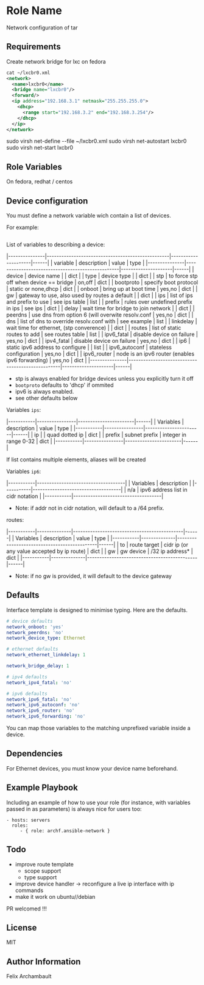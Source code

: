Role Name
=========

Network configuration of tar

Requirements
------------

Create network bridge for lxc on fedora

```xml
cat ~/lxcbr0.xml
<network>
  <name>lxcbr0</name>
  <bridge name="lxcbr0"/>
  <forward/>
  <ip address="192.168.3.1" netmask="255.255.255.0">
    <dhcp>
      <range start="192.168.3.2" end="192.168.3.254"/>
    </dhcp>
  </ip>
</network>
```

sudo virsh net-define --file  ~/lxcbr0.xml
sudo virsh net-autostart lxcbr0
sudo virsh net-start lxcbr0

Role Variables
--------------

On fedora, redhat / centos

## Device configuration

You must define a network variable wich contain a list of devices.

For example:

```yaml

```

List of variables to describing a device:

|---------------|--------------------------------------------------|---------------------|------|
| variable      | description                                      | value               | type |
|---------------|--------------------------------------------------|---------------------|------|
| device        | device name                                      | <name>              | dict |
| type          | device type                                      | <device type>       | dict |
| stp           | to force stp off when device == bridge           | on,off              | dict |
| bootproto     | specify boot protocol                            | static or none,dhcp | dict |
| onboot        | bring up at boot time                            | yes,no              | dict |
| gw            | gateway to use, also used by routes a default    | <gateway ip>        | dict |
| ips           | list of ips and prefix to use                    | see ips table       | list |
| prefix        | rules over undefined prefix in ips               | see ips             | dict |
| delay         | wait time for bridge to join network             | <seconds>           | dict |
| peerdns       | use dns from option 6 (will overwite resolv.conf | yes,no              | dict |
| dns           | list of dns to override resolv.conf with         | see example         | list |
| linkdelay     | wait time for ethernet, (stp converence)         | <seconds>           | dict |
| routes        | list of static routes to add                     | see routes table    | list |
| ipv6_fatal    | disable device on failure                        | yes,no              | dict |
| ipv4_fatal    | disable device on failure                        | yes,no              | dict |
| ip6           | static ipv6 address to configure                 | <ipv6 cidr>         | list |
| ipv6_autoconf | stateless configuration                          | yes,no              | dict |
| ipv6_router   | node is an ipv6 router (enables ipv6 forwarding) | yes,no              | dict |
|---------------|--------------------------------------------------|---------------------|------|

* stp is always enabled for bridge devices unless you explicitly turn it off
* `bootproto` defaults to 'dhcp' if ommited
* ipv6 is always enabled.
* see other defaults below

Variables `ips`:

|-----------|----------------|-----------------------|------|
| Variables | description    | value                 | type |
|-----------|----------------|-----------------------|------|
| ip        | <ipv4 address> | quad dotted ip        | dict |
| prefix    | subnet prefix  | integer in range 0-32 | dict |
|-----------|----------------|-----------------------|------|

If list contains multiple elements, aliases will be created

Variables `ip6`:

|-----------|------------------------------------|
| Variables | description                        |
|-----------|------------------------------------|
| n/a       | ipv6 address list in cidr notation |
|-----------|------------------------------------|

* Note: if addr not in cidr notation, will default to a /64 prefix.

routes:

|-----------|--------------|---------------------------------------------|------|
| Variables | description  | value                                       | type |
|-----------|--------------|---------------------------------------------|------|
| to        | route target | cidr ip (or any value accepted by ip route) | dict |
| gw        | gw device    | /32 ip address*                             | dict |
|-----------|--------------|---------------------------------------------|------|

* Note: if no gw is provided, it will default to the device gateway

## Defaults

Interface template is designed to minimise typing. Here are the defaults.

```yaml
# device defaults
network_onboot: 'yes'
network_peerdns: 'no'
network_device_type: Ethernet

# ethernet defaults
network_ethernet_linkdelay: 1

network_bridge_delay: 1

# ipv4 defaults
network_ipv4_fatal: 'no'

# ipv6 defaults
network_ipv6_fatal: 'no'
network_ipv6_autoconf: 'no'
network_ipv6_router: 'no'
network_ipv6_forwarding: 'no'
```

You can map those variables to the matching unprefixed variable inside a device.

Dependencies
------------

For Ethernet devices, you must know your device name beforehand.

Example Playbook
----------------

Including an example of how to use your role (for instance, with variables passed in as parameters) is always nice for users too:

    - hosts: servers
      roles:
         - { role: archf.ansible-network }

Todo
-----------------

* improve route template
  * scope support
  * type support
* improve device handler -> reconfigure a live ip interface with ip commands
* make it work on ubuntu//debian

PR welcomed !!!

License
-------

MIT

Author Information
------------------

Felix Archambault
